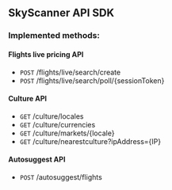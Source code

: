 ## SkyScanner API SDK

### Implemented methods:

#### Flights live pricing API
- `POST` /flights/live/search/create
- `POST` /flights/live/search/poll/{sessionToken}

#### Culture API
- `GET` /culture/locales
- `GET` /culture/currencies
- `GET` /culture/markets/{locale}
- `GET` /culture/nearestculture?ipAddress={IP}

#### Autosuggest API
- `POST` /autosuggest/flights
